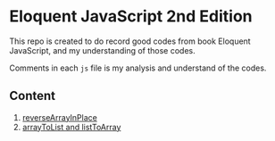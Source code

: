 # Eloquent JavaScript 2nd Edition
This repo is created to do record good codes from book Eloquent JavaScript, and my understanding of those codes.

Comments in each `js` file is my analysis and understand of the codes.

## Content
1. [reverseArrayInPlace](https://github.com/eqlz/eloquent-javascript/blob/master/reverse-array-in-place.js)
2. [arrayToList and listToArray](https://github.com/eqlz/eloquent-javascript/blob/master/list.js)
